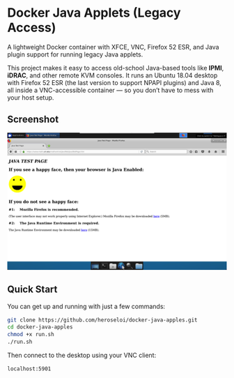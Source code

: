 # Docker Java Applets (Legacy Access)

A lightweight Docker container with XFCE, VNC, Firefox 52 ESR, and Java plugin support for running legacy Java applets.

This project makes it easy to access old-school Java-based tools like **IPMI**, **iDRAC**, and other remote KVM consoles. It runs an Ubuntu 18.04 desktop with Firefox 52 ESR (the last version to support NPAPI plugins) and Java 8, all inside a VNC-accessible container — so you don’t have to mess with your host setup.

## Screenshot

![Legacy Java Applet in Firefox 52 ESR](screenshot.png)

## Quick Start

You can get up and running with just a few commands:

```bash
git clone https://github.com/heroseloi/docker-java-apples.git
cd docker-java-apples
chmod +x run.sh
./run.sh
```

Then connect to the desktop using your VNC client:

```bash
localhost:5901
```
